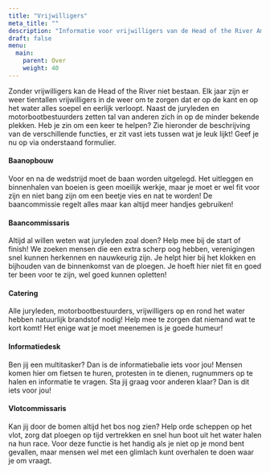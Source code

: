 ```yaml
---
title: "Vrijwilligers"
meta_title: ""
description: "Informatie voor vrijwilligers van de Head of the River Amstel"
draft: false
menu:
  main:
    parent: Over
    weight: 40
---
```

Zonder vrijwilligers kan de Head of the River niet bestaan. Elk jaar zijn er weer tientallen vrijwilligers in de weer om te zorgen dat er op de kant en op het water alles soepel en eerlijk verloopt. Naast de juryleden en motorbootbestuurders zetten tal van anderen zich in op de minder bekende plekken. Heb je zin om een keer te helpen? Zie hieronder de beschrijving van de verschillende functies, er zit vast iets tussen wat je leuk lijkt! Geef je nu op via onderstaand formulier.

#### Baanopbouw 
Voor en na de wedstrijd moet de baan worden uitgelegd. Het uitleggen en binnenhalen van boeien is geen moeilijk werkje, maar je moet er wel fit voor zijn en niet bang zijn om een beetje vies en nat te worden! De baancommissie regelt alles maar kan altijd meer handjes gebruiken!
#### Baancommissaris
Altijd al willen weten wat juryleden zoal doen? Help mee bij de start of finish! We zoeken mensen die een extra scherp oog hebben, verenigingen snel kunnen herkennen en nauwkeurig zijn. Je helpt hier bij het klokken en bijhouden van de binnenkomst van de ploegen. Je hoeft hier niet fit en goed ter been voor te zijn, wel goed kunnen opletten!
#### Catering
Alle juryleden, motorbootbestuurders, vrijwilligers op en rond het water hebben natuurlijk brandstof nodig! Help mee te zorgen dat niemand wat te kort komt! Het enige wat je moet meenemen is je goede humeur!
#### Informatiedesk
Ben jij een multitasker? Dan is de informatiebalie iets voor jou! Mensen komen hier om fietsen te huren, protesten in te dienen, rugnummers op te halen en informatie te vragen. Sta jij graag voor anderen klaar? Dan is dit iets voor jou!
#### Vlotcommissaris
Kan jij door de bomen altijd het bos nog zien? Help orde scheppen op het vlot, zorg dat ploegen op tijd vertrekken en snel hun boot uit het water halen na hun race. Voor deze functie is het handig als je niet op je mond bent gevallen, maar mensen wel met een glimlach kunt overhalen te doen waar je om vraagt.

<!-- <iframe src="https://docs.google.com/forms/d/e/1FAIpQLSdvysQ-jUGuO3Xqao3PvTvZpHNPAUyRDirxjnEgGtDW7kAqyg/viewform?embedded=true" width="640" height="2250" frameborder="0" marginheight="0" marginwidth="0">Loading…</iframe> -->